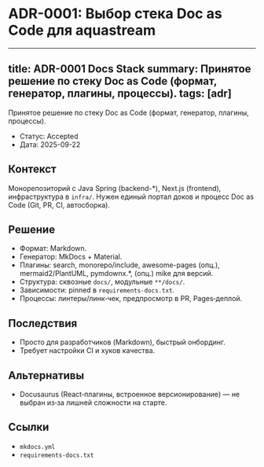 # ADR-0001: Выбор стека Doc as Code для aquastream

---
title: ADR-0001 Docs Stack
summary: Принятое решение по стеку Doc as Code (формат, генератор, плагины, процессы).
tags: [adr]
---

Принятое решение по стеку Doc as Code (формат, генератор, плагины, процессы).

- Статус: Accepted
- Дата: 2025-09-22

## Контекст
Монорепозиторий с Java Spring (backend-*), Next.js (frontend), инфраструктура в `infra/`. Нужен единый портал доков и процесс Doc as Code (Git, PR, CI, автосборка).

## Решение
- Формат: Markdown.
- Генератор: MkDocs + Material.
- Плагины: search, monorepo/include, awesome-pages (опц.), mermaid2/PlantUML, pymdownx.*, (опц.) mike для версий.
- Структура: сквозные `docs/`, модульные `**/docs/`.
- Зависимости: pinned в `requirements-docs.txt`.
- Процессы: линтеры/линк‑чек, предпросмотр в PR, Pages‑деплой.

## Последствия
- Просто для разработчиков (Markdown), быстрый онбординг.
- Требует настройки CI и хуков качества.

## Альтернативы
- Docusaurus (React‑плагины, встроенное версионирование) — не выбран из‑за лишней сложности на старте.

## Ссылки
- `mkdocs.yml`
- `requirements-docs.txt`
